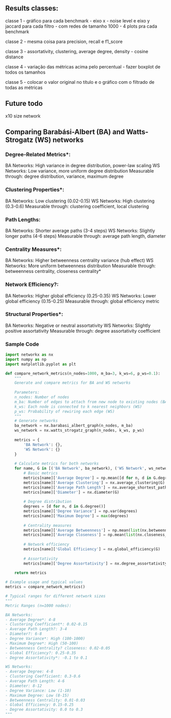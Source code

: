 ## Results classes:
classe 1 - gráfico para cada benchmark - eixo x - noise level e eixo y jaccard para cada filtro - com redes de tamanho 1000 - 4 plots pra cada benchmark

classe 2 - mesma coisa para precision, recall e f1_score

classe 3 - assortativity, clustering, average degree, density - cosine distance

classe 4 - variação das métricas acima pelo percentual - fazer boxplot de todos os tamanhos

classe 5 - colocar o valor original no título e o gráfico com o filtrado de todas as métricas

## Future todo
x10 size network

## Comparing Barabási-Albert (BA) and Watts-Strogatz (WS) networks


### Degree-Related Metrics*:

BA Networks: High variance in degree distribution, power-law scaling
WS Networks: Low variance, more uniform degree distribution
Measurable through: degree distribution, variance, maximum degree


### Clustering Properties*:

BA Networks: Low clustering (0.02-0.15)
WS Networks: High clustering (0.3-0.6)
Measurable through: clustering coefficient, local clustering


### Path Lengths:

BA Networks: Shorter average paths (3-4 steps)
WS Networks: Slightly longer paths (4-6 steps)
Measurable through: average path length, diameter


### Centrality Measures*:

BA Networks: Higher betweenness centrality variance (hub effect)
WS Networks: More uniform betweenness distribution
Measurable through: betweenness centrality, closeness centrality*


### Network Efficiency?:

BA Networks: Higher global efficiency (0.25-0.35)
WS Networks: Lower global efficiency (0.15-0.25)
Measurable through: global efficiency metric


### Structural Properties*:

BA Networks: Negative or neutral assortativity
WS Networks: Slightly positive assortativity
Measurable through: degree assortativity coefficient

### Sample Code

```python
import networkx as nx
import numpy as np
import matplotlib.pyplot as plt

def compare_network_metrics(n_nodes=1000, m_ba=3, k_ws=6, p_ws=0.1):
    """
    Generate and compare metrics for BA and WS networks
    
    Parameters:
    n_nodes: Number of nodes
    m_ba: Number of edges to attach from new node to existing nodes (BA)
    k_ws: Each node is connected to k nearest neighbors (WS)
    p_ws: Probability of rewiring each edge (WS)
    """
    # Generate networks
    ba_network = nx.barabasi_albert_graph(n_nodes, m_ba)
    ws_network = nx.watts_strogatz_graph(n_nodes, k_ws, p_ws)
    
    metrics = {
        'BA Network': {},
        'WS Network': {}
    }
    
    # Calculate metrics for both networks
    for name, G in [('BA Network', ba_network), ('WS Network', ws_network)]:
        # Basic metrics
        metrics[name]['Average Degree'] = np.mean([d for n, d in G.degree()])
        metrics[name]['Average Clustering'] = nx.average_clustering(G)
        metrics[name]['Average Path Length'] = nx.average_shortest_path_length(G)
        metrics[name]['Diameter'] = nx.diameter(G)
        
        # Degree distribution
        degrees = [d for n, d in G.degree()]
        metrics[name]['Degree Variance'] = np.var(degrees)
        metrics[name]['Maximum Degree'] = max(degrees)
        
        # Centrality measures
        metrics[name]['Average Betweenness'] = np.mean(list(nx.betweenness_centrality(G).values()))
        metrics[name]['Average Closeness'] = np.mean(list(nx.closeness_centrality(G).values()))
        
        # Network efficiency
        metrics[name]['Global Efficiency'] = nx.global_efficiency(G)
        
        # Assortativity
        metrics[name]['Degree Assortativity'] = nx.degree_assortativity_coefficient(G)
    
    return metrics

# Example usage and typical values
metrics = compare_network_metrics()

# Typical ranges for different network sizes
"""
Metric Ranges (n=1000 nodes):

BA Networks:
- Average Degree*: 4-8
- Clustering Coefficient*: 0.02-0.15
- Average Path Length?: 3-4
- Diameter?: 6-8
- Degree Variance*: High (100-1000)
- Maximum Degree*: High (50-100)
- Betweenness Centrality? closeness: 0.02-0.05
- Global Efficiency?: 0.25-0.35
- Degree Assortativity*: -0.1 to 0.1

WS Networks:
- Average Degree: 4-8
- Clustering Coefficient: 0.3-0.6
- Average Path Length: 4-6
- Diameter: 8-12
- Degree Variance: Low (1-10)
- Maximum Degree: Low (8-15)
- Betweenness Centrality: 0.01-0.03
- Global Efficiency: 0.15-0.25
- Degree Assortativity: 0.0 to 0.3
"""
```
